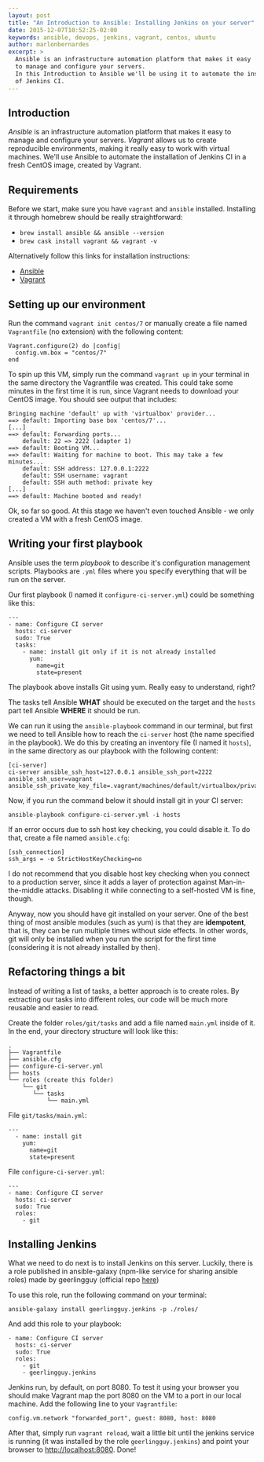 ```yaml
---
layout: post
title: "An Introduction to Ansible: Installing Jenkins on your server"
date: 2015-12-07T10:52:25-02:00
keywords: ansible, devops, jenkins, vagrant, centos, ubuntu
author: marlonbernardes
excerpt: >
  Ansible is an infrastructure automation platform that makes it easy
  to manage and configure your servers.
  In this Introduction to Ansible we'll be using it to automate the installation
  of Jenkins CI.
---
```


## Introduction

*Ansible* is an infrastructure automation platform that makes it easy to manage and configure your servers.
*Vagrant* allows us to create reproducible environments, making it really easy to work with virtual machines.
We'll use Ansible to automate the installation of Jenkins CI in a fresh CentOS image, created by Vagrant.

## Requirements

Before we start, make sure you have `vagrant` and `ansible` installed. Installing it through homebrew  should be really straightforward:

- `brew install ansible && ansible --version`
- `brew cask install vagrant && vagrant -v`

Alternatively follow this links for installation instructions:
- [Ansible](http://docs.ansible.com/ansible/intro_installation.html)
- [Vagrant](https://docs.vagrantup.com/v2/installation/)

## Setting up our environment

Run the command `vagrant init centos/7` or manually create a file named `Vagrantfile` (no extension) with the following content:

```
Vagrant.configure(2) do |config|
  config.vm.box = "centos/7"
end
```

To spin up this VM, simply run the command `vagrant up` in your terminal in the same directory the Vagrantfile was created. This could take some minutes in the first time it is run, since Vagrant needs to download your CentOS image. You should see output that includes:

```
Bringing machine 'default' up with 'virtualbox' provider...
==> default: Importing base box 'centos/7'...
[...]
==> default: Forwarding ports...
    default: 22 => 2222 (adapter 1)
==> default: Booting VM...
==> default: Waiting for machine to boot. This may take a few minutes...
    default: SSH address: 127.0.0.1:2222
    default: SSH username: vagrant
    default: SSH auth method: private key
[...]
==> default: Machine booted and ready!
```

Ok, so far so good. At this stage we haven't even touched Ansible - we only created a VM with a fresh CentOS image.

## Writing your first playbook

Ansible uses the term *playbook* to describe it's configuration management scripts. Playbooks are `.yml` files where you specify everything that will be run on the server.

Our first playbook (I named it `configure-ci-server.yml`) could be something like this:

```
---
- name: Configure CI server
  hosts: ci-server
  sudo: True
  tasks:
    - name: install git only if it is not already installed
      yum:
        name=git
        state=present
```   

The playbook above installs Git using yum. Really easy to understand, right?

The tasks tell Ansible **WHAT** should be executed on the target and the `hosts` part tell Ansible **WHERE** it should be run.

We can run it using the `ansible-playbook` command in our terminal, but first we need to
tell Ansible how to reach the `ci-server` host (the name specified in the playbook). We do this by creating an inventory file (I named it `hosts`), in the same directory as our playbook with the following content:

```
[ci-server]
ci-server ansible_ssh_host=127.0.0.1 ansible_ssh_port=2222 ansible_ssh_user=vagrant ansible_ssh_private_key_file=.vagrant/machines/default/virtualbox/private_key
```   

Now, if you run the command below it should install git in your CI server:

```
ansible-playbook configure-ci-server.yml -i hosts
```

If an error occurs due to ssh host key checking, you could disable it. To do that, create a file named `ansible.cfg`:

```
[ssh_connection]
ssh_args = -o StrictHostKeyChecking=no
```

I do not recommend that you disable host key checking when you connect to a production server, since it adds a layer of protection against Man-in-the-middle attacks. Disabling it while connecting to a self-hosted VM is fine, though.

Anyway, now you should have git installed on your server. One of the best thing of most ansible modules (such as yum) is that they are **idempotent**, that is, they can be run multiple times without side effects. In other words, git will only be installed when you run the script for the first time (considering it is not already installed by then).

## Refactoring things a bit

Instead of writing a list of tasks, a better approach is to create roles. By extracting our tasks into different roles, our code will be much more reusable and easier to read.

Create the folder `roles/git/tasks` and add a file named `main.yml` inside of it. In the end, your directory structure will look like this:

```
.
├── Vagrantfile
├── ansible.cfg
├── configure-ci-server.yml
├── hosts
└── roles (create this folder)
    └── git
       └── tasks
           └── main.yml
```

File `git/tasks/main.yml`:

```
---
  - name: install git
    yum:
      name=git
      state=present
```



File `configure-ci-server.yml`:

```
---
- name: Configure CI server
  hosts: ci-server
  sudo: True
  roles:
    - git
```

## Installing Jenkins

What we need to do next is to install Jenkins on this server. Luckily, there is a role published in ansible-galaxy (npm-like service for sharing ansible roles) made by geerlingguy (official repo [here](https://github.com/geerlingguy/ansible-role-jenkins/))

To use this role, run the following command on your terminal:

```
ansible-galaxy install geerlingguy.jenkins -p ./roles/
```

And add this role to your playbook:

```
- name: Configure CI server
  hosts: ci-server
  sudo: True
  roles:
    - git
    - geerlingguy.jenkins
```

Jenkins run, by default, on port 8080. To test it using your browser you should make Vagrant map the port 8080 on the VM to a port in our local machine. Add the following line to your `Vagrantfile`:

```
config.vm.network "forwarded_port", guest: 8080, host: 8080
```

After that, simply run `vagrant reload`, wait a little bit until the jenkins service is running (it was installed by the role `geerlingguy.jenkins`) and point your browser to [http://localhost:8080](http://localhost:8080). Done!
